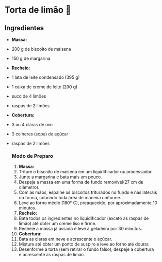 # Torta de limão :lemon:

## Ingredientes ##



- **Massa:**

- 200 g de biscoito de maisena

- 150 g de margarina

- **Recheio:**

- 1 lata de leite condensado (395 g)

- 1 caixa de creme de leite (200 g)

- suco de 4 limões

- raspas de 2 limões

- **Cobertura:**

- 3 ou 4 claras de ovo

- 3 colheres (sopa) de açúcar

- raspas de 2 limões

  ### Modo de Preparo ###

  1. **Massa:**
  2. Triture o biscoito de maisena em um liquidificador ou processador.
  3. Junte a margarina e bata mais um pouco.
  4. Despeje a massa em uma forma de fundo removível(27 cm de diâmetro).
  5. Com as mãos, espalhe os biscoitos triturados no fundo e nas laterais da forma, cobrindo toda área de maneira uniforme.
  6. Leve ao forno médio (180° C), preaquecido, por aproximadamente 10 minutos.
  7. **Recheio:**
  8. Bata todos os ingredientes no liquidificador (exceto as raspas de limão) até obter um creme liso e firme.
  9. Recheie a massa já assada e leve à geladeira por 30 minutos.
  10. **Cobertura:**
  11. Bata as claras em neve e acrescente o açúcar.
  12. Misture até obter um ponto de suspiro e leve ao forno até dourar.
  13. Desenforme a torta (sem retirar o fundo falso), despeje a cobertura e acrescente as raspas de limão.